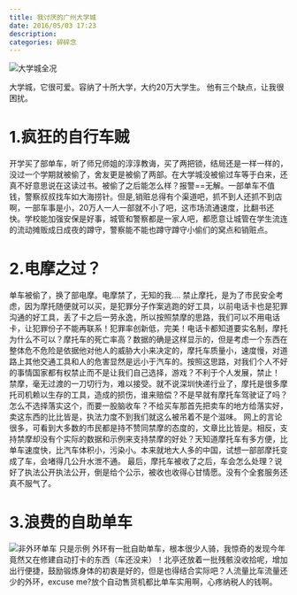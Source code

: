 ```yaml
---
title: 我讨厌的广州大学城
date: 2016/05/03 17:23
description:
categories: 碎碎念
---
```

![大学城全况](https://images.scar.site/20220223005548.png)

大学城，它很可爱。容纳了十所大学，大约20万大学生。
他有三个缺点，让我很困扰。
# 1.疯狂的自行车贼
 开学买了部单车，听了师兄师姐的淳淳教诲，买了两把锁，结局还是一样一样的，没过一个学期就被偷了，舍友更是被偷了两部。在大学城没被偷过车等于白来，还真不好意思说在这读过书。被偷了之后能怎么样？报警==无解。一部单车不值钱，警察叔叔找车如大海捞针。但是,销赃总得有个渠道吧，抓不到人还抓不到店啊，一部车事是小，20万人一人一部就不小了吧，这市场流通速度，比翻书还快。学校能加强安保是好事，城管和警察都是一家人吧，都愿意让城管在学生流连的流动摊贩成日成夜的蹲守，警察能不能也蹲守蹲守小偷们的窝点和销赃点。

# 2.电摩之过？
单车被偷了，换了部电摩。电摩禁了，无知的我....
禁止摩托，是为了市民安全考虑，因为摩托随便就可以买，是犯罪分子作案逃跑的好工具，以前电话卡也是犯罪沟通的好工具，丢了卡之后一劳永逸，所以按照禁摩的思路，我们可以不用电话卡，让犯罪份子不能再联系！犯罪率创新低，完美！电话卡都知道要实名制，摩托为什么不可以？摩托车的死亡率高？数据的确是这样显示的，但是考虑一个东西在整体危不危险是依据他对他人的威胁大小来决定的，摩托车质量小，速度慢，对道路上其他交通工具和人的危害显然是远小于汽车的。按照这思路，对我们个人不好的事情国家都有权禁止而不是让我们自己选择，游戏？不利于个人发展，禁止！
禁摩，毫无过渡的一刀切行为，难以接受。就不说深圳快递行业了，摩托是很多摩托司机赖以生存的工具，造成的损伤，谁来赔偿？不是早就有摩托车驾驶证了吗？怎么不选择落实这个，而要一股脑收车？不给买车那首先把卖车的地方给落实好，卖这东西的比比皆是，执法力度不到我们就这么被吊着不是个滋味。
网上的言论很多，可看到大多数的市民都是持不赞同禁摩的态度的，文章比比皆是。相反，支持禁摩却没有个实际的数据和示例来支持禁摩的好处？天知道摩托车有多方便，比单车速度快，比汽车体积小，污染小。本来就地大人多的中国，试想一部部摩托变成了车，会堵得几公升水泄不通。
最后，摩托车被收了之后，车会怎么处理？说好了执法公开执法公开，倒是给个公示，被收也收得心甘情愿。没有个全套服务还真不服气了。
# 3.浪费的自助单车
![非外环单车 只是示例](https://images.scar.site/20220223005624.png)
外环有一批自助单车，根本很少人骑，我惊奇的发现今年竟然又在修建自动打卡的东西（车还没来）！北亭还放着一批残骸没收拾呢，增加出行便捷，鼓励锻炼身体的初衷是好的，但是也得结合实际吧？人流量比车流量还少的外环，excuse me?放个自动售货机都比单车实用啊，心疼纳税人的钱啊。